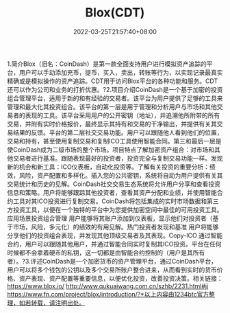 ﻿---
weight: 
title: "Blox(CDT)"
description: "Blox（旧名：CoinDash）是第一款全面支持用户进行模拟资产追踪的平台，用户可以手动添加充币，提币，买入，卖出，转账等行为，以实现记录最真实精确或是模拟操作的资产追踪"
date: 2022-03-25T21:57:40+08:00
lastmod: 2022-03-25T16:45:40+08:00
draft: false
authors: ["Metabd"]
featuredImage: "bloxcdt.webp"
link: ""
tags: ["数字代币","Blox(CDT)"]
categories: ["navigation"]
navigation: ["数字代币"]
lightgallery: true
toc: true
pinned: false
recommend: false
recommend1: false
---
1.简介Blox（旧名：CoinDash）是第一款全面支持用户进行模拟资产追踪的平台，用户可以手动添加充币，提币，买入，卖出，转账等行为，以实现记录最真实精确或是模拟操作的资产追踪。CDT用于访问Blox平台的各种功能和服务。CDT还可以作为公司和业务的打折优惠。?2.项目介绍CoinDash是一个基于加密的投资组合管理平台，适用于新的和有经验的交易者。该平台为用户提供了足够的工具来管理和最大化其投资组合。该平台的第一层是用于管理和分析用户与市场和其他交易者的表现的工具。该平台采用用户的公开密钥（地址），并追溯他所附带的所有交易，并附有实时价格报价，最终显示其持有和交易的干净输出，并提供有关其交易结果的反馈。平台的第二层社交交易功能。用户可以跟随他人看到他们的位置，交易和持有，甚至使用复制交易和复制ICO工具使用智能合同。第三和最后一层是使CoinDash成为二级市场的整个市场。项目特点了解加密资产组合：对市场和其他交易者进行基准。跟随表现最好的投资者，投资完全与复制交易功能一样。发现新的机会和新工具：ICO仪表板，自动化投资等。了解有关投资的重要分析：绩效，风险，资产配置和多样化。插入您的公共密钥，系统将自动为用户提供有关其交易统计和历史的见解。CoinDash社交交易生态系统将允许用户分享和查看投资信息和策略。用户将能够跟踪其他投资者，查看其资产分配和业绩，并使用智能合约工具对其ICO投资进行复制交易。CoinDash将包括集成的实时市场数据和第三方投资工具，以便在一个独特的平台中为您提供加密空间中最佳的可用投资工具。应用场景投资组合管理
用户能够将其账户添加到仪表板，显示他们对投资者（基于市场，风险，多元化）的绩效的有用见解。热门投资者发现和基准
用户将能够分享他们的投资组合表现，并发现其他顶级交易者及其表现。Copy-ICO
通过智能合约，用户可以跟随其他用户，并通过智能合同实时复制其ICO投资。平台在任何时候都不会拿着硬币的私钥，这一切都是由智能合约控制的（用户是其所有者）。?3.评述CoinDash是一个加密货币的资产管理平台，通过CoinDash平台，用户可以将多个钱包的公钥以及多个交易所账户整合进来，从而看到实时的货币价格、资产表现、资产配置等重要信息，以便优化投资，改善投资决策。相关链接：https://www.blox.io/
http://www.qukuaiwang.com.cn/szhb/2231.html#jj
https://www.fn.com/project/blox/introduction/?*以上内容由1234btc官方整理，如若转载，请注明出处。
